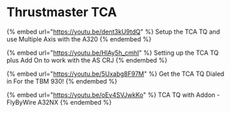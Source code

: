 # Thrustmaster TCA

{% embed url="https://youtu.be/dent3kU9tdQ" %}
Setup the TCA TQ and use Multiple Axis with the A320
{% endembed %}

{% embed url="https://youtu.be/HlAy5h_cmhI" %}
Setting up the TCA TQ plus Add On to work with the AS CRJ
{% endembed %}

{% embed url="https://youtu.be/5Uxabg8F97M" %}
Get the TCA TQ Dialed in For the TBM 930!
{% endembed %}

{% embed url="https://youtu.be/oEv4SVJwkKo" %}
TCA TQ with Addon - FlyByWire A32NX
{% endembed %}

